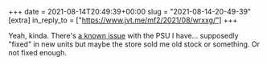 +++
date = 2021-08-14T20:49:39+00:00
slug = "2021-08-14-20-49-39"
[extra]
in_reply_to = ["https://www.jvt.me/mf2/2021/08/wrxxg/"]
+++

Yeah, kinda.
There's [a known issue](https://www.reddit.com/r/hardware/comments/9zd09s/seasonic_updated_statement_after_the/) with the PSU I have…
supposedly "fixed" in new units but maybe the store sold me old stock or something. Or not fixed enough.
